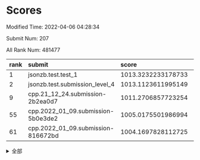 # Scores

Modified Time: 2022-04-06 04:28:34

Submit Num: 207

All Rank Num: 481477

| rank |               submit               |       score        |       sigma        | pk_num |
| :--- | :--------------------------------- | :----------------- | :----------------- | :----- |
| 1    | jsonzb.test.test_1                 | 1013.3232233178733 | 0.8157942131503404 | 9302   |
| 2    | jsonzb.test.submission_level_4     | 1013.1123611995149 | 0.8375124837061666 | 9301   |
| 9    | cpp.21_12_24.submission-2b2ea0d7   | 1011.2706857723254 | 0.791423672964776  | 9306   |
| 55   | cpp.2022_01_09.submission-5b0e3de2 | 1005.0175501986994 | 0.708478890325815  | 9300   |
| 61   | cpp.2022_01_09.submission-816672bd | 1004.1697828112725 | 0.7202598369218923 | 9299   |


<details>
<summary>全部</summary>

| rank |                 submit                 |       score        |       sigma        | pk_num |
| :--- | :------------------------------------- | :----------------- | :----------------- | :----- |
| 1    | jsonzb.test.test_1                     | 1013.3232233178733 | 0.8157942131503404 | 9302   |
| 2    | jsonzb.test.submission_level_4         | 1013.1123611995149 | 0.8375124837061666 | 9301   |
| 3    | gobigger.level_3.submission_level_3_41 | 1012.131382952175  | 0.7889754783011302 | 9303   |
| 4    | gobigger.level_3.submission_level_3_47 | 1011.6393311072467 | 0.7554535366924939 | 9305   |
| 5    | gobigger.level_3.submission_level_3_49 | 1011.5116917721139 | 0.7834748901783635 | 9302   |
| 6    | gobigger.level_3.submission_level_3_36 | 1011.4013347396348 | 0.7729628943383361 | 9302   |
| 7    | gobigger.level_3.submission_level_3_18 | 1011.3316981291509 | 0.8075898619623331 | 9304   |
| 8    | gobigger.level_3.submission_level_3_45 | 1011.2718151700108 | 0.7829209620975002 | 9305   |
| 9    | cpp.21_12_24.submission-2b2ea0d7       | 1011.2706857723254 | 0.791423672964776  | 9306   |
| 10   | gobigger.level_3.submission_level_3_5  | 1011.2016524527608 | 0.7699705544517156 | 9304   |
| 11   | gobigger.level_3.submission_level_3_21 | 1011.1533006053257 | 0.7724029784331299 | 9303   |
| 12   | gobigger.level_3.submission_level_3_35 | 1011.1407932196322 | 0.7877979568865708 | 9302   |
| 13   | gobigger.level_3.submission_level_3_14 | 1011.1342947847065 | 0.7708087677128975 | 9305   |
| 14   | gobigger.level_3.submission_level_3_20 | 1011.1242322943452 | 0.7940110835648118 | 9305   |
| 15   | gobigger.level_3.submission_level_3_13 | 1011.11329709091   | 0.787337427426679  | 9303   |
| 16   | gobigger.level_3.submission_level_3_2  | 1010.8517755453764 | 0.7845235067139982 | 9303   |
| 17   | gobigger.level_3.submission_level_3_22 | 1010.7412379455087 | 0.7887520082700983 | 9303   |
| 18   | gobigger.level_3.submission_level_3_37 | 1010.6368659807971 | 0.7669926356072552 | 9305   |
| 19   | gobigger.level_3.submission_level_3_40 | 1010.5363689073839 | 0.7717972411954603 | 9304   |
| 20   | gobigger.level_3.submission_level_3_48 | 1010.2699706552924 | 0.7561214588709173 | 9305   |
| 21   | gobigger.level_3.submission_level_3_16 | 1010.2668820145769 | 0.7598443399655062 | 9302   |
| 22   | gobigger.level_3.submission_level_3_39 | 1010.2562598655858 | 0.7639279954814514 | 9305   |
| 23   | gobigger.level_3.submission_level_3_1  | 1010.1996243886583 | 0.7484331783742068 | 9305   |
| 24   | gobigger.level_3.submission_level_3_42 | 1010.1862396950019 | 0.7535566387992737 | 9301   |
| 25   | gobigger.level_3.submission_level_3_12 | 1010.175108918624  | 0.7598527525431101 | 9306   |
| 26   | gobigger.level_3.submission_level_3_17 | 1010.1446873029931 | 0.7576410729076731 | 9309   |
| 27   | gobigger.level_3.submission_level_3_28 | 1010.0982786858198 | 0.75711783551901   | 9305   |
| 28   | gobigger.level_3.submission_level_3_25 | 1010.0497781020699 | 0.7664325897317481 | 9303   |
| 29   | gobigger.level_3.submission_level_3_43 | 1010.0080458685864 | 0.7464405751511113 | 9303   |
| 30   | gobigger.level_3.submission_level_3_19 | 1009.8966505213436 | 0.7564844939163587 | 9307   |
| 31   | gobigger.level_3.submission_level_3_31 | 1009.8260905275256 | 0.7476789280621894 | 9307   |
| 32   | gobigger.level_3.submission_level_3_46 | 1009.7674879294427 | 0.7450612878878724 | 9305   |
| 33   | gobigger.level_3.submission_level_3_11 | 1009.7236729747577 | 0.7463357085546688 | 9304   |
| 34   | gobigger.level_3.submission_level_3_44 | 1009.6371339811631 | 0.759044231552751  | 9303   |
| 35   | gobigger.level_3.submission_level_3_10 | 1009.5403101101069 | 0.7375217846499516 | 9306   |
| 36   | gobigger.level_3.submission_level_3_3  | 1009.5389620889666 | 0.7632412244780704 | 9303   |
| 37   | gobigger.level_3.submission_level_3_9  | 1009.5375726623568 | 0.7428886968532113 | 9304   |
| 38   | gobigger.level_3.submission_level_3_34 | 1009.4554098886534 | 0.7483506751164617 | 9301   |
| 39   | gobigger.level_3.submission_level_3_27 | 1009.4061304010446 | 0.7488636619693939 | 9304   |
| 40   | gobigger.level_3.submission_level_3_32 | 1009.3274348998224 | 0.7614698110478485 | 9301   |
| 41   | gobigger.level_3.submission_level_3_30 | 1009.2891024509833 | 0.7529436764369475 | 9297   |
| 42   | gobigger.level_3.submission_level_3_4  | 1009.2261516747434 | 0.7553233644912164 | 9302   |
| 43   | gobigger.level_3.submission_level_3_23 | 1009.1804444081826 | 0.7584893925591375 | 9300   |
| 44   | gobigger.level_3.submission_level_3_24 | 1009.0984895477806 | 0.7597649967852413 | 9306   |
| 45   | gobigger.level_3.submission_level_3_26 | 1009.0437240091129 | 0.7599040302494281 | 9300   |
| 46   | gobigger.level_3.submission_level_3_7  | 1008.9883252973086 | 0.7441853896265963 | 9303   |
| 47   | gobigger.level_3.submission_level_3_29 | 1008.9332309150142 | 0.7605017248688936 | 9303   |
| 48   | gobigger.level_3.submission_level_3_38 | 1008.7749859854749 | 0.7509165185190001 | 9304   |
| 49   | gobigger.level_3.submission_level_3_0  | 1008.5714154834832 | 0.7350974899696908 | 9304   |
| 50   | gobigger.level_3.submission_level_3_15 | 1008.4854335394315 | 0.7238581526157072 | 9304   |
| 51   | gobigger.level_3.submission_level_3_8  | 1008.4312578058745 | 0.7514273409143138 | 9304   |
| 52   | gobigger.level_3.submission_level_3_33 | 1008.1027488702708 | 0.7374884400812257 | 9299   |
| 53   | gobigger.level_3.submission_level_3_6  | 1008.0074077478697 | 0.7668703492227609 | 9308   |
| 54   | gobigger.level_1.submission_level_1_2  | 1005.4648966055358 | 0.7115401481593229 | 9300   |
| 55   | cpp.2022_01_09.submission-5b0e3de2     | 1005.0175501986994 | 0.708478890325815  | 9300   |
| 56   | gobigger.level_1.submission_level_1_34 | 1004.7997500015193 | 0.7202232903974083 | 9304   |
| 57   | gobigger.level_1.submission_level_1_45 | 1004.677372562869  | 0.715095702034516  | 9303   |
| 58   | gobigger.level_1.submission_level_1_26 | 1004.610658433713  | 0.7134226903183806 | 9308   |
| 59   | gobigger.level_1.submission_level_1_35 | 1004.4866139317644 | 0.7244330965696478 | 9301   |
| 60   | gobigger.level_1.submission_level_1_43 | 1004.3579614688219 | 0.7144917658717254 | 9300   |
| 61   | cpp.2022_01_09.submission-816672bd     | 1004.1697828112725 | 0.7202598369218923 | 9299   |
| 62   | gobigger.level_1.submission_level_1_49 | 1004.065804844732  | 0.7149639208213648 | 9305   |
| 63   | gobigger.level_1.submission_level_1_42 | 1004.0566274197138 | 0.7114680431302994 | 9304   |
| 64   | gobigger.level_1.submission_level_1_19 | 1004.054906436039  | 0.7135266556630329 | 9302   |
| 65   | gobigger.level_1.submission_level_1_39 | 1003.9777941475489 | 0.7140126286526387 | 9301   |
| 66   | gobigger.level_1.submission_level_1_38 | 1003.9071966347958 | 0.71837960614944   | 9304   |
| 67   | gobigger.level_1.submission_level_1_10 | 1003.8990626379565 | 0.7045812991454103 | 9299   |
| 68   | gobigger.level_1.submission_level_1_20 | 1003.873930453645  | 0.7227827349358689 | 9306   |
| 69   | gobigger.level_1.submission_level_1_13 | 1003.7954482184673 | 0.7249761458306826 | 9306   |
| 70   | gobigger.level_1.submission_level_1_31 | 1003.7808695040096 | 0.7234239334936018 | 9304   |
| 71   | gobigger.level_1.submission_level_1_48 | 1003.751572843045  | 0.7247884661403288 | 9307   |
| 72   | gobigger.level_1.submission_level_1_11 | 1003.7379935732528 | 0.7169130032526315 | 9306   |
| 73   | gobigger.level_1.submission_level_1_3  | 1003.6604731803841 | 0.7187158466750136 | 9304   |
| 74   | gobigger.level_1.submission_level_1_15 | 1003.6467863284504 | 0.7105241265457208 | 9306   |
| 75   | gobigger.level_1.submission_level_1_0  | 1003.6287877877055 | 0.7173905784652544 | 9307   |
| 76   | gobigger.level_1.submission_level_1_5  | 1003.614780034939  | 0.7137254267560703 | 9306   |
| 77   | gobigger.level_1.submission_level_1_33 | 1003.4715150193172 | 0.7015451947234708 | 9300   |
| 78   | gobigger.level_1.submission_level_1_25 | 1003.3982643005484 | 0.7121542969225637 | 9304   |
| 79   | gobigger.level_1.submission_level_1_37 | 1003.2845240616518 | 0.7191878879696261 | 9307   |
| 80   | gobigger.level_1.submission_level_1_29 | 1003.2421470985142 | 0.7173528176427514 | 9297   |
| 81   | gobigger.level_1.submission_level_1_16 | 1003.1910732086327 | 0.7110801500731225 | 9305   |
| 82   | gobigger.level_1.submission_level_1_6  | 1003.1781748652412 | 0.7144210970112244 | 9304   |
| 83   | gobigger.level_1.submission_level_1_1  | 1003.1539138920535 | 0.7207058260981684 | 9303   |
| 84   | gobigger.level_1.submission_level_1_17 | 1003.1513879923602 | 0.7068230762028143 | 9308   |
| 85   | gobigger.level_1.submission_level_1_27 | 1003.1404470780282 | 0.7250157276470789 | 9306   |
| 86   | gobigger.level_1.submission_level_1_36 | 1003.0847111923122 | 0.7080838873559423 | 9303   |
| 87   | gobigger.level_1.submission_level_1_30 | 1003.0822145356238 | 0.7203363460090011 | 9302   |
| 88   | gobigger.level_1.submission_level_1_24 | 1003.048820833655  | 0.7061854695375066 | 9303   |
| 89   | gobigger.level_1.submission_level_1_14 | 1002.9192935669968 | 0.7087700851705685 | 9300   |
| 90   | gobigger.level_1.submission_level_1_47 | 1002.8406016590769 | 0.7109753747143414 | 9297   |
| 91   | gobigger.level_1.submission_level_1_7  | 1002.787588306776  | 0.6990026719063275 | 9303   |
| 92   | gobigger.level_1.submission_level_1_46 | 1002.7455955931248 | 0.7134882335911077 | 9309   |
| 93   | gobigger.level_1.submission_level_1_12 | 1002.6699527906487 | 0.7169606639145214 | 9307   |
| 94   | gobigger.level_1.submission_level_1_40 | 1002.6651040801722 | 0.7129118787195886 | 9301   |
| 95   | gobigger.level_1.submission_level_1_41 | 1002.6517222380967 | 0.7099990302880278 | 9301   |
| 96   | gobigger.level_1.submission_level_1_18 | 1002.6235415393959 | 0.7206664503322334 | 9309   |
| 97   | gobigger.level_1.submission_level_1_4  | 1002.5122936628935 | 0.7238697497961247 | 9303   |
| 98   | gobigger.level_1.submission_level_1_8  | 1002.4837680354092 | 0.7240222032355946 | 9308   |
| 99   | gobigger.level_1.submission_level_1_23 | 1002.3599767025013 | 0.7132056707181113 | 9307   |
| 100  | gobigger.level_1.submission_level_1_28 | 1002.3472387373886 | 0.7066755965716828 | 9305   |
| 101  | gobigger.level_1.submission_level_1_21 | 1002.331712650893  | 0.7109875101747771 | 9310   |
| 102  | gobigger.level_1.submission_level_1_44 | 1002.0469327113195 | 0.7111750550455568 | 9303   |
| 103  | gobigger.level_1.submission_level_1_32 | 1001.6864695005678 | 0.7140007915070434 | 9308   |
| 104  | gobigger.level_1.submission_level_1_22 | 1001.5561569687749 | 0.714852651572186  | 9304   |
| 105  | gobigger.level_1.submission_level_1_9  | 1001.4726046146912 | 0.7143679272950652 | 9303   |
| 106  | gobigger.random.submission_random_13   | 997.4898804175284  | 0.7074295391774156 | 9302   |
| 107  | gobigger.random.submission_random_48   | 996.8116889671085  | 0.7076897525399619 | 9305   |
| 108  | gobigger.random.submission_random_41   | 996.7739726084753  | 0.7218645023142135 | 9304   |
| 109  | gobigger.random.submission_random_0    | 996.7660372271903  | 0.7061727014491701 | 9306   |
| 110  | gobigger.random.submission_random_7    | 996.7106074373627  | 0.710602388024685  | 9302   |
| 111  | gobigger.random.submission_random_39   | 996.7027518865116  | 0.7088402581610541 | 9300   |
| 112  | gobigger.random.submission_random_20   | 996.6374257859774  | 0.6974319552820043 | 9306   |
| 113  | gobigger.random.submission_random_31   | 996.5476817999515  | 0.7069403986218944 | 9304   |
| 114  | gobigger.random.submission_random_22   | 996.4496915230555  | 0.7036034280041132 | 9307   |
| 115  | gobigger.random.submission_random_26   | 996.443405557478   | 0.6976501795528898 | 9299   |
| 116  | gobigger.random.submission_random_10   | 996.4000920526323  | 0.706131764107074  | 9303   |
| 117  | gobigger.random.submission_random_6    | 996.3820872507745  | 0.7287278829507748 | 9303   |
| 118  | gobigger.random.submission_random_1    | 996.3511286324901  | 0.7120564356092733 | 9308   |
| 119  | gobigger.random.submission_random_36   | 996.3487853468215  | 0.7262809293255398 | 9301   |
| 120  | gobigger.random.submission_random_14   | 996.3367354703182  | 0.7150661426476105 | 9309   |
| 121  | gobigger.random.submission_random_16   | 996.3034542974791  | 0.7191095543765323 | 9306   |
| 122  | gobigger.random.submission_random_32   | 996.2662890502255  | 0.7029532530926729 | 9307   |
| 123  | gobigger.random.submission_random_37   | 996.2147151575776  | 0.6915272616762442 | 9303   |
| 124  | gobigger.random.submission_random_40   | 996.2110291651734  | 0.7146771800209758 | 9305   |
| 125  | gobigger.random.submission_random_35   | 996.2088217194412  | 0.7117467878827252 | 9308   |
| 126  | gobigger.random.submission_random_8    | 996.1722342014258  | 0.6972072318259265 | 9307   |
| 127  | gobigger.random.submission_random_11   | 996.1373710091655  | 0.7143096263392676 | 9306   |
| 128  | gobigger.random.submission_random_5    | 996.1346005660547  | 0.7078126057166435 | 9301   |
| 129  | gobigger.random.submission_random_38   | 996.132551597917   | 0.7212258668235761 | 9300   |
| 130  | gobigger.random.submission_random_25   | 996.0661856265681  | 0.7028279782682914 | 9304   |
| 131  | gobigger.random.submission_random_12   | 996.0207183921665  | 0.7176204270618504 | 9301   |
| 132  | gobigger.random.submission_random_44   | 995.9415772732851  | 0.7050572304176029 | 9306   |
| 133  | gobigger.random.submission_random_34   | 995.9343193089817  | 0.7106396864252764 | 9312   |
| 134  | gobigger.random.submission_random_9    | 995.8689272713897  | 0.7089706044195458 | 9302   |
| 135  | gobigger.random.submission_random_17   | 995.8448224249521  | 0.7157189916594419 | 9301   |
| 136  | gobigger.random.submission_random_42   | 995.8157752161086  | 0.707764368097682  | 9302   |
| 137  | gobigger.random.submission_random_45   | 995.7608789045951  | 0.7096847492392953 | 9306   |
| 138  | gobigger.random.submission_random_43   | 995.7425212506515  | 0.7125762128627936 | 9307   |
| 139  | gobigger.random.submission_random_23   | 995.721343454114   | 0.7000331582375543 | 9300   |
| 140  | gobigger.random.submission_random_2    | 995.7173372259796  | 0.7063592518782018 | 9307   |
| 141  | gobigger.random.submission_random_3    | 995.6938574027077  | 0.7062311046693656 | 9302   |
| 142  | gobigger.random.submission_random_28   | 995.639497057542   | 0.7064454087771567 | 9308   |
| 143  | gobigger.random.submission_random_49   | 995.6378363787718  | 0.7141986706572991 | 9302   |
| 144  | gobigger.random.submission_random_27   | 995.5691076157308  | 0.6999127652492779 | 9298   |
| 145  | gobigger.random.submission_random_33   | 995.55443402481    | 0.7194524189320843 | 9297   |
| 146  | gobigger.random.submission_random_18   | 995.5229342101085  | 0.7030616292972226 | 9306   |
| 147  | gobigger.random.submission_random_46   | 995.385595207427   | 0.7255935827470781 | 9303   |
| 148  | gobigger.random.submission_random_19   | 995.3549742206148  | 0.7052206556827441 | 9307   |
| 149  | gobigger.random.submission_random_21   | 995.2905813517826  | 0.6974954222264121 | 9299   |
| 150  | gobigger.random.submission_random_15   | 995.2760130956585  | 0.7299686755725493 | 9305   |
| 151  | gobigger.random.submission_random_47   | 995.1177597939378  | 0.7193293810243693 | 9300   |
| 152  | gobigger.random.submission_random_30   | 995.106362367788   | 0.7151329353888966 | 9304   |
| 153  | gobigger.random.submission_random_24   | 995.0937553120896  | 0.7287324983991429 | 9305   |
| 154  | gobigger.random.submission_random_4    | 994.7378584788086  | 0.7236835502077953 | 9307   |
| 155  | gobigger.level_2.submission_level_2_38 | 994.6044754158862  | 0.7237090617722793 | 9307   |
| 156  | gobigger.level_2.submission_level_2_16 | 994.4434182712364  | 0.7316720297713283 | 9305   |
| 157  | gobigger.random.submission_random_29   | 993.7341792954538  | 0.7324143185723218 | 9303   |
| 158  | gobigger.level_2.submission_level_2_18 | 993.4845069015198  | 0.7147702992809457 | 9306   |
| 159  | gobigger.level_2.submission_level_2_32 | 993.46872626417    | 0.7319294498022177 | 9306   |
| 160  | gobigger.level_2.submission_level_2_39 | 993.369791149983   | 0.7355024070836204 | 9303   |
| 161  | gobigger.level_2.submission_level_2_29 | 993.3208934463155  | 0.7375883934736734 | 9304   |
| 162  | gobigger.level_2.submission_level_2_47 | 993.3124028058943  | 0.7296381841638656 | 9305   |
| 163  | gobigger.level_2.submission_level_2_6  | 993.1783427096972  | 0.7262831336085437 | 9304   |
| 164  | gobigger.level_2.submission_level_2_14 | 993.1004670916662  | 0.7476712232845314 | 9306   |
| 165  | gobigger.level_2.submission_level_2_33 | 992.9710401757015  | 0.7579417348278951 | 9302   |
| 166  | gobigger.level_2.submission_level_2_34 | 992.9385871510183  | 0.7290618318792363 | 9301   |
| 167  | gobigger.level_2.submission_level_2_40 | 992.8439606628135  | 0.7362891079412771 | 9304   |
| 168  | gobigger.level_2.submission_level_2_5  | 992.8043311365791  | 0.7435670043795655 | 9301   |
| 169  | gobigger.level_2.submission_level_2_43 | 992.6870375586598  | 0.7361270380467251 | 9305   |
| 170  | gobigger.level_2.submission_level_2_30 | 992.6538407764755  | 0.754579437343867  | 9303   |
| 171  | gobigger.level_2.submission_level_2_11 | 992.6501764779293  | 0.7265916916850201 | 9304   |
| 172  | gobigger.level_2.submission_level_2_7  | 992.6474591023876  | 0.7565425945848886 | 9300   |
| 173  | gobigger.level_2.submission_level_2_25 | 992.5517871430983  | 0.7659777471219753 | 9305   |
| 174  | gobigger.level_2.submission_level_2_23 | 992.4616689097185  | 0.746148688364482  | 9300   |
| 175  | gobigger.level_2.submission_level_2_31 | 992.3989544520111  | 0.7388001109039648 | 9305   |
| 176  | gobigger.level_2.submission_level_2_36 | 992.3256492706598  | 0.7604430235338566 | 9306   |
| 177  | gobigger.level_2.submission_level_2_46 | 992.3074524031932  | 0.722247012609382  | 9308   |
| 178  | gobigger.level_2.submission_level_2_13 | 992.2764377244958  | 0.7677937328593114 | 9302   |
| 179  | gobigger.level_2.submission_level_2_45 | 992.2320522385863  | 0.7660699208501008 | 9298   |
| 180  | gobigger.level_2.submission_level_2_48 | 992.2102301613126  | 0.7559415070266224 | 9309   |
| 181  | gobigger.level_2.submission_level_2_17 | 992.1926700554541  | 0.7347215856097079 | 9308   |
| 182  | gobigger.level_2.submission_level_2_21 | 992.0878680107977  | 0.7516857836080636 | 9310   |
| 183  | gobigger.level_2.submission_level_2_35 | 992.0236943918476  | 0.7524267084576848 | 9307   |
| 184  | gobigger.level_2.submission_level_2_27 | 991.9974975532273  | 0.7441947508815262 | 9301   |
| 185  | gobigger.level_2.submission_level_2_0  | 991.9581678455836  | 0.7477930632615429 | 9306   |
| 186  | gobigger.level_2.submission_level_2_10 | 991.9461591382793  | 0.7367607018277347 | 9304   |
| 187  | gobigger.level_2.submission_level_2_49 | 991.9208686349509  | 0.745348404488412  | 9306   |
| 188  | gobigger.level_2.submission_level_2_19 | 991.8791100979055  | 0.7593468158905712 | 9304   |
| 189  | gobigger.level_2.submission_level_2_22 | 991.798621129295   | 0.7527098555947813 | 9309   |
| 190  | gobigger.level_2.submission_level_2_12 | 991.7551182639833  | 0.7450917745762684 | 9305   |
| 191  | gobigger.level_2.submission_level_2_4  | 991.7228222625439  | 0.7420120449081027 | 9306   |
| 192  | gobigger.level_2.submission_level_2_37 | 991.6599973829453  | 0.7484272457802799 | 9301   |
| 193  | gobigger.level_2.submission_level_2_15 | 991.5788862095868  | 0.7599651837290651 | 9305   |
| 194  | gobigger.level_2.submission_level_2_28 | 991.5458338236651  | 0.7442612772895616 | 9304   |
| 195  | gobigger.level_2.submission_level_2_42 | 991.5287115087272  | 0.7430507545023991 | 9302   |
| 196  | gobigger.level_2.submission_level_2_3  | 991.5262596334786  | 0.7693750871319203 | 9303   |
| 197  | gobigger.level_2.submission_level_2_41 | 991.4740334674459  | 0.7471201659979951 | 9305   |
| 198  | gobigger.level_2.submission_level_2_44 | 991.4593494603025  | 0.7639841980591291 | 9302   |
| 199  | gobigger.level_2.submission_level_2_24 | 991.129842431062   | 0.7491929494343419 | 9301   |
| 200  | gobigger.level_2.submission_level_2_20 | 990.9860069628406  | 0.7566571944688365 | 9307   |
| 201  | gobigger.level_2.submission_level_2_26 | 990.9712074564151  | 0.7610556880603397 | 9304   |
| 202  | gobigger.level_2.submission_level_2_8  | 990.9590739212437  | 0.7598129069719132 | 9306   |
| 203  | gobigger.level_2.submission_level_2_1  | 990.8953209958278  | 0.7652206889811802 | 9303   |
| 204  | gobigger.level_2.submission_level_2_2  | 990.7332257140222  | 0.7776074264374858 | 9306   |
| 205  | gobigger.level_2.submission_level_2_9  | 990.4232987531756  | 0.7362147345175445 | 9303   |
| 206  | gobigger.none.submission_none_0        | 978.5661257945691  | 1.289241126423297  | 9300   |
| 207  | gobigger.none.submission_none_1        | 975.587036890346   | 1.4779618322295844 | 9306   |

</details>